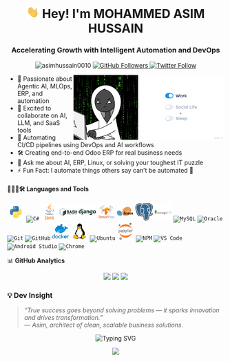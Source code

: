  <h1 align="center"><img src="https://github.com/asimhussain0010/asimhussain0010/blob/master/assets/Hi.gif" width="29px"> Hey! I'm MOHAMMED ASIM HUSSAIN</h1>
<h3 align="center">Accelerating Growth with Intelligent Automation and DevOps</h3>
  <p align="center">
  <img src="https://komarev.com/ghpvc/?username=asimhussain0010&label=Profile%20views&color=0e75b6&style=flat" alt="asimhussain0010" />  
  <a href="https://github.com/asimhussain0010?tab=followers">
    <img src="https://img.shields.io/github/followers/asimhussain0010?label=Follow&style=social&color=blue" alt="GitHub Followers">
  </a>
  <a href="https://twitter.com/mrasimhussain">
    <img src="https://img.shields.io/twitter/follow/mrasimhussain?style=social" alt="Twitter Follow">
  </a>
</p>
  
<img src="https://github.com/asimhussain0010/asimhussain0010/blob/master/assets/life_balance.gif" alt="side Image" align="right" width="200" height="auto" />
<a href="https://ko-fi.com/sciencepal"> 
<img src="https://github.com/asimhussain0010/asimhussain0010/blob/master/assets/giphy%20(1).gif" alt="side Gif" align="right" width="150" height="auto"/> </a>
  
  - 🎯 Passionate about Agentic AI, MLOps, ERP, and automation
  - 🤝 Excited to collaborate on AI, LLM, and SaaS tools
  - 🔁 Automating CI/CD pipelines using DevOps and AI workflows
  - 🛠 Creating end-to-end Odoo ERP for real business needs
  - 💬 Ask me about AI, ERP, Linux, or solving your toughest IT puzzle
  - ⚡ Fun Fact: I automate things others say can’t be automated 🚀


  #### 👨🏻‍💻🛠️ Languages and Tools <br />

<code><img height="40" alt="Python" src="https://raw.githubusercontent.com/github/explore/main/topics/python/python.png"></code>
<code><img height="40" alt="C#" src="https://cdn.jsdelivr.net/gh/devicons/devicon/icons/csharp/csharp-original.svg"></code>
<code><img height="40" alt="Java" src="https://raw.githubusercontent.com/github/explore/main/topics/java/java.png"></code>
<code><img height="40" alt="Bash" src="https://raw.githubusercontent.com/github/explore/main/topics/bash/bash.png"></code>
<code><img height="40" alt="Django" src="https://raw.githubusercontent.com/github/explore/main/topics/django/django.png"></code>
<code><img height="40" alt="TensorFlow" src="https://raw.githubusercontent.com/github/explore/main/topics/tensorflow/tensorflow.png"></code>
<code><img height="40" alt="Scikit-Learn" src="https://raw.githubusercontent.com/github/explore/main/topics/scikit-learn/scikit-learn.png"></code>
<code><img height="40" alt="PostgreSQL" src="https://raw.githubusercontent.com/github/explore/main/topics/postgresql/postgresql.png"></code>
<code><img height="40" alt="MongoDB" src="https://raw.githubusercontent.com/github/explore/main/topics/mongodb/mongodb.png"></code>
<code><img height="40" alt="MySQL" src="https://cdn.jsdelivr.net/gh/devicons/devicon/icons/mysql/mysql-original.svg"></code>
<code><img height="40" alt="Oracle" src="https://cdn.jsdelivr.net/gh/devicons/devicon/icons/oracle/oracle-original.svg"></code>
<code><img height="40" alt="Git" src="https://cdn.jsdelivr.net/gh/devicons/devicon/icons/git/git-original.svg"></code>
<code><img height="40" alt="GitHub" src="https://cdn.jsdelivr.net/gh/devicons/devicon/icons/github/github-original.svg"></code>
<code><img height="40" alt="Docker" src="https://raw.githubusercontent.com/github/explore/main/topics/docker/docker.png"></code>
<code><img height="40" alt="Linux" src="https://raw.githubusercontent.com/github/explore/main/topics/linux/linux.png"></code>
<code><img height="40" alt="Ubuntu" src="https://cdn.jsdelivr.net/gh/devicons/devicon/icons/ubuntu/ubuntu-plain-wordmark.svg"></code>
<code><img height="40" alt="Jupyter" src="https://raw.githubusercontent.com/github/explore/main/topics/jupyter-notebook/jupyter-notebook.png"></code>
<code><img height="40" alt="NPM" src="https://cdn.jsdelivr.net/gh/devicons/devicon/icons/npm/npm-original-wordmark.svg"></code>
<code><img height="40" alt="VS Code" src="https://cdn.jsdelivr.net/gh/devicons/devicon/icons/vscode/vscode-original.svg"></code>
<code><img height="40" alt="Android Studio" src="https://cdn.jsdelivr.net/gh/devicons/devicon/icons/androidstudio/androidstudio-original.svg"></code>
<code><img height="40" alt="Chrome" src="https://cdn.jsdelivr.net/gh/devicons/devicon/icons/chrome/chrome-original.svg"></code>


 📊 **GitHub Analytics**

<div align="center">
  <img src="https://github-readme-stats.vercel.app/api?username=asimhussain0010&show_icons=true&count_private=true&theme=radical&hide_border=true&bg_color=0D1117&title_color=58A6FF&icon_color=58A6FF&text_color=8B949E" height="180" />
  <img src="https://github-readme-stats.vercel.app/api/top-langs/?username=asimhussain0010&layout=compact&theme=radical&hide_border=true&bg_color=0D1117&title_color=58A6FF&text_color=8B949E" height="180" />
  <img src="https://streak-stats.demolab.com?user=asimhussain0010&theme=radical&hide_border=true&date_format=j%20M%5B%20Y%5D&background=0D1117&ring=58A6FF&fire=58A6FF&currStreakLabel=8B949E" height="180" />
</div>

### 💡 Dev Insight
> *“True success goes beyond solving problems — it sparks innovation and drives transformation.”*  
> — *Asim, architect of clean, scalable business solutions.*

<p align="center">
  <img src="https://readme-typing-svg.herokuapp.com?font=JetBrains+Mono&pause=1000&color=58A6FF&center=true&vCenter=true&width=650&lines=👋+Appreciate+your+visit+!;💡+Building+smart+solutions+daily...;🚀+Creating+with+passion+and+purpose!;🧠+Transforming+ideas+into+real-world+impact+since+2019." alt="Typing SVG" />
</p>

<p align="center">
  <img src="https://capsule-render.vercel.app/api?type=waving&color=0:0f2027,100:2c5364&height=100&section=footer&text=Let's%20Connect%20%7C%20Keep%20Learning%20%7C%20Stay%20Curious%20🚀&fontColor=ffffff&fontSize=22&animation=twinkling" />
</p>
